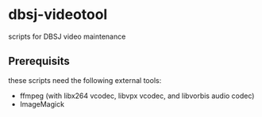 # dbsj-videotool
scripts for DBSJ video maintenance

## Prerequisits
these scripts need the following external tools:

- ffmpeg (with libx264 vcodec, libvpx vcodec, and libvorbis audio codec)
- ImageMagick
